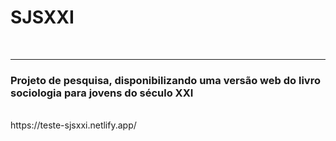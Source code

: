 <h1>SJSXXI</h1>
<br><hr>
<h3>Projeto de pesquisa, disponibilizando uma versão web do livro sociologia para jovens do século XXI</h3>
<br>
https://teste-sjsxxi.netlify.app/
